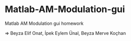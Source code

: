 # Matlab-AM-Modulation-gui
Matlab AM Modulation gui homework 

=> Beyza Elif Onat, İpek Eylem Ünal, Beyza Merve Koçhan



